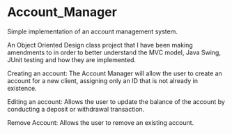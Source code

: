 # Account_Manager
Simple implementation of an account management system.

An Object Oriented Design class project that I have been making amendments to in order to better understand the MVC model, Java Swing, JUnit testing and how they are implemented.

Creating an account:
The Account Manager will allow the user to create an account for a new client, assigning only an ID that is not already in existence.

Editing an account:
Allows the user to update the balance of the account by conducting a deposit or withdrawal transaction.

Remove Account:
Allows the user to remove an existing account.
